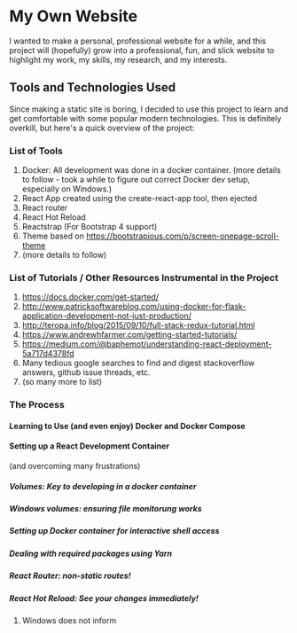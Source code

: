 # My Own Website

I wanted to make a personal, professional website for a while, and this project will (hopefully) grow into a professional, fun,
and slick website to highlight my work, my skills, my research, and my interests.

## Tools and Technologies Used

Since making a static site is boring, I decided to use this project to learn and get comfortable with
some popular modern technologies. This is definitely overkill, but here's a quick overview of the project:

### List of Tools
1. Docker: All development was done in a docker container. (more details to follow - took a while to figure out correct Docker dev setup, especially on Windows.)
2. React App created using the create-react-app tool, then ejected
3. React router
4. React Hot Reload
5. Reactstrap (For Bootstrap 4 support)
6. Theme based on https://bootstrapious.com/p/screen-onepage-scroll-theme
7. (more details to follow)

### List of Tutorials / Other Resources Instrumental in the Project
1. https://docs.docker.com/get-started/
2. http://www.patricksoftwareblog.com/using-docker-for-flask-application-development-not-just-production/
3. http://teropa.info/blog/2015/09/10/full-stack-redux-tutorial.html
4. https://www.andrewhfarmer.com/getting-started-tutorials/
5. https://medium.com/@baphemot/understanding-react-deployment-5a717d4378fd
6. Many tedious google searches to find and digest stackoverflow answers, github issue threads, etc.
7. (so many more to list)

### The Process


#### Learning to Use (and even enjoy) Docker and Docker Compose

#### Setting up a React Development Container
(and overcoming many frustrations)

##### Volumes: Key to developing in a docker container

##### Windows volumes: ensuring file monitorung works

##### Setting up Docker container for interactive shell access

##### Dealing with required packages using Yarn

##### React Router: non-static routes!

##### React Hot Reload: See your changes immediately!


1. Windows does not inform
